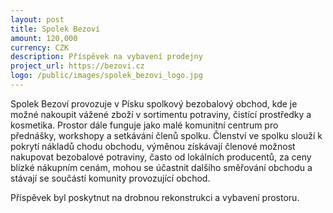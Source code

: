 ```yaml
---
layout: post
title: Spolek Bezoví
amount: 120,000
currency: CZK
description: Příspěvek na vybavení prodejny
project_url: https://bezovi.cz
logo: /public/images/spolek_bezovi_logo.jpg
---
```


Spolek Bezoví provozuje v Písku spolkový bezobalový obchod, kde je možné nakoupit vážené zboží v sortimentu potraviny, čistící prostředky a kosmetika. Prostor dále funguje jako malé komunitní centrum pro přednášky, workshopy a setkávání členů spolku. Členství ve spolku slouží k pokrytí nákladů chodu obchodu, výměnou získávají členové možnost nakupovat bezobalové potraviny, často od lokálních producentů, za ceny blízké nákupním cenám, mohou se účastnit dalšího směřování obchodu a stávají se součástí komunity provozující obchod.

Příspěvek byl poskytnut na drobnou rekonstrukci a vybavení prostoru.
